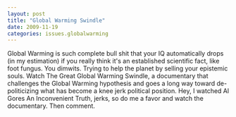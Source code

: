 ```yaml
---
layout: post
title: "Global Warming Swindle"
date: 2009-11-19
categories: issues.globalwarming
---
```


Global Warming is such complete bull shit that your IQ automatically drops (in
my estimation) if you really think it's an established scientific fact, like
foot fungus. You dimwits. Trying to help the planet by selling your epistemic
souls. Watch The Great Global Warming Swindle, a documentary that challenges
the Global Warming hypothesis and goes a long way toward de-politicizing what
has become a knee jerk political position. Hey, I watched Al Gores An
Inconvenient Truth, jerks, so do me a favor and watch the documentary. Then
comment.
